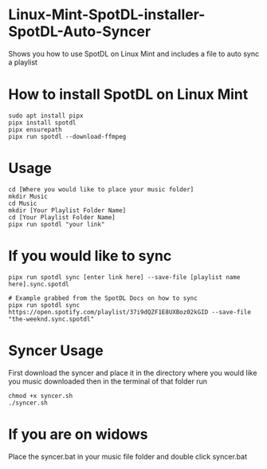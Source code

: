 # Linux-Mint-SpotDL-installer-SpotDL-Auto-Syncer
Shows you how to use SpotDL on Linux Mint and includes a file to auto sync a playlist

# How to install SpotDL on Linux Mint
```
sudo apt install pipx
pipx install spotdl
pipx ensurepath
pipx run spotdl --download-ffmpeg
```

# Usage
```
cd [Where you would like to place your music folder]
mkdir Music
cd Music
mkdir [Your Playlist Folder Name]
cd [Your Playlist Folder Name]
pipx run spotdl "your link" 
```

# If you would like to sync
```
pipx run spotdl sync [enter link here] --save-file [playlist name here].sync.spotdl

# Example grabbed from the SpotDL Docs on how to sync
pipx run spotdl sync https://open.spotify.com/playlist/37i9dQZF1E8UXBoz02kGID --save-file "the-weeknd.sync.spotdl"
```

# Syncer Usage
First download the syncer and place it in the directory where you would like you music downloaded then in the terminal of that folder run 
```
chmod +x syncer.sh
./syncer.sh
```
# If you are on widows
Place the syncer.bat in your music file folder and double click syncer.bat

